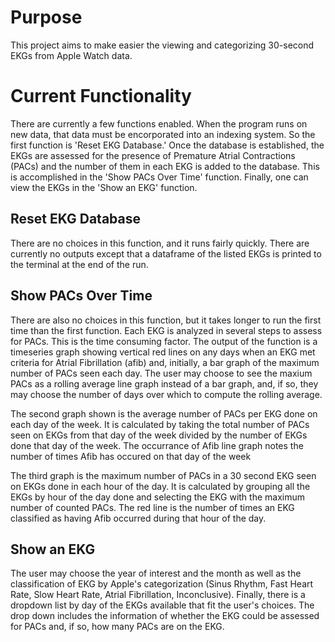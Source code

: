 # Purpose

This project aims to make easier the viewing and categorizing 30-second EKGs from Apple Watch data.

# Current Functionality

There are currently a few functions enabled. When the program runs on new data, that data must be encorporated into an indexing system. So the first function is 'Reset EKG Database.' Once the database is established, the EKGs are assessed for the presence of Premature Atrial Contractions (PACs) and the number of them in each EKG is added to the database. This is accomplished in the 'Show PACs Over Time' function. Finally, one can view the EKGs in the 'Show an EKG' function. 

## Reset EKG Database
There are no choices in this function, and it runs fairly quickly. There are currently no outputs except that a dataframe of the listed EKGs is printed to the terminal at the end of the run.

## Show PACs Over Time
There are also no choices in this function, but it takes longer to run the first time than the first function. Each EKG is analyzed in several steps to assess for PACs. This is the time consuming factor. The output of the function is a timeseries graph showing vertical red lines on any days when an EKG met criteria for Atrial Fibrillation (afib) and, initially, a bar graph of the maximum number of PACs seen each day. The user may choose to see the maxium PACs as a rolling average line graph instead of a bar graph, and, if so, they may choose the number of days over which to compute the rolling average. 

The second graph shown is the average number of PACs per EKG done on each day of the week. It is calculated by taking the total number of PACs seen on EKGs from that day of the week divided by the number of EKGs done that day of the week. The occurrance of Afib line graph notes the number of times Afib has occured on that day of the week

The third graph is the maximum number of PACs in a 30 second EKG seen on EKGs done in each hour of the day. It is calculated by grouping all the EKGs by hour of the day done and selecting the EKG with the maximum number of counted PACs. The red line is the number of times an EKG classified as having Afib occurred during that hour of the day. 

## Show an EKG
The user may choose the year of interest and the month as well as the classification of EKG by Apple's categorization (Sinus Rhythm, Fast Heart Rate, Slow Heart Rate, Atrial Fibrillation, Inconclusive). Finally, there is a dropdown list by day of the EKGs available that fit the user's choices. The drop down includes the information of whether the EKG could be assessed for PACs and, if so, how many PACs are on the EKG. 
